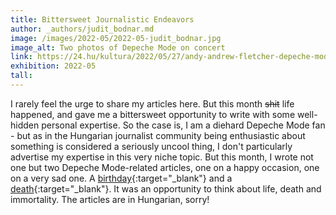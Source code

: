 ```yaml
---
title: Bittersweet Journalistic Endeavors
author: _authors/judit_bodnar.md
image: /images/2022-05/2022-05-judit_bodnar.jpg
image_alt: Two photos of Depeche Mode on concert
link: https://24.hu/kultura/2022/05/27/andy-andrew-fletcher-depeche-mode-dave-gahan-martin-gore
exhibition: 2022-05
tall: 
---
```


I rarely feel the urge to share my articles here. But this month <span style="text-decoration: line-through;">shit</span> life happened, and gave me a bittersweet opportunity to write with some well-hidden personal expertise. So the case is, I am a diehard Depeche Mode fan - but as in the Hungarian journalist community being enthusiastic about something is considered a seriously uncool thing, I don't particularly advertise my expertise in this very niche topic. But this month, I wrote not one but two Depeche Mode-related articles, one on a happy occasion, one on a very sad one. A [birthday](https://24.hu/kultura/2022/05/09/dave-gahan-depeche-mode-60-hatvan-eves-heroin-tuladagolas-elvonokura){:target="_blank"} and a [death](https://24.hu/kultura/2022/05/27/andy-andrew-fletcher-depeche-mode-dave-gahan-martin-gore){:target="_blank"}. It was an opportunity to think about life, death and immortality. The articles are in Hungarian, sorry!